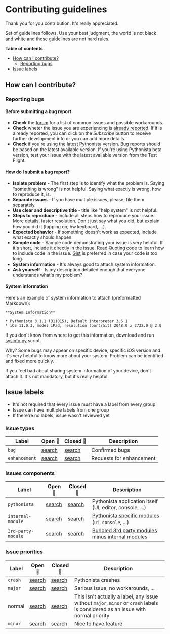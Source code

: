 # Contributing guidelines

Thank you for you contribution. It's really appreciated.

Set of guidelines follows. Use your best judgment, the world is not black and white and these guidelines are not hard rules.

**Table of contents**

* [How can I contribute?](#how-can-i-contribute)
    * [Reporting bugs](#reporting-bugs)
* [Issue labels](#issue-labels)

## How can I contribute?

### Reporting bugs

#### Before submitting a bug report

* **Check** the [forum][pythonista-forum] for a list of common issues and possible workarounds.
* **Check** wheter the issue you are experiencing is [already reported][pythonista-issues]. If it is already reported, you can click on the _Subscribe_ button to receive further development info or you can add more details.
* **Check** if you're using the [latest Pythonista version][pythonista-app-store]. Bug reports should be based on the latest available version. If you're using Pythonista beta version, test your issue with the latest available version from the Test Flight.

#### How do I submit a bug report?

* **Isolate problem** - The first step is to identify what the problem is. Saying "something is wrong" is not helpful. Saying what exactly is wrong, how to reproduce it, is.
* **Separate issues** - If you have multiple issues, please, file them separately.
* **Use clear and descriptive title** - title like "help system" is not helpful.
* **Steps to reproduce** - Include all steps how to reproduce your issue. More details, faster resolution. Don't just say what you did, but explain how you did it (tapping on, hw keyboard, ...).
* **Expected behavior** - If something doesn't work as expected, include what exactly should happen.
* **Sample code** - Sample code demonstrating your issue is very helpful. If it's short, include it directly in the issue. Read [Quoting code][github-quoting-code] to learn how to include code in the issue. [Gist][github-gist] is preferred in case your code is too long.
* **System information** - It's always good to attach system information.
* **Ask yourself** - Is my description detailed enough that everyone understands what's my problem?

#### System information

Here's an example of system information to attach (preformatted Markdown):

```
**System Information**

* Pythonista 3.1.1 (311015), Default interpreter 3.6.1
* iOS 11.0.3, model iPad, resolution (portrait) 2048.0 x 2732.0 @ 2.0
```

If you don't know from where to get this information, download and run [sysinfo.py][pythonista-sysinfo-script] script.

Why? Some bugs may appear on specific device, specific iOS version and it's very helpful to know more about your system. Problem can be identified and fixed more quickly.

If you feel bad about sharing system information of your device, don't attach it. It's not mandatory, but it's really helpful.

## Issue labels

* It's not required that every issue must have a label from every group
* Issue can have multiple labels from one group
* If there're no labels, issue wasn't reviewed yet

### Issue types

| Label | Open :mag_right: | Closed :mag_right: | Description |
| --- | --- | --- | --- |
| `bug` | [search][search-open-bug] | [search][search-closed-bug] | Confirmed bugs |
| `enhancement` | [search][search-open-enhancement] | [search][search-closed-enhancement] | Requests for enhancement |


### Issues components

| Label | Open :mag_right: | Closed :mag_right: | Description |
| --- | --- | --- | --- |
| `pythonista` | [search][search-open-pythonista] | [search][search-closed-pythonista] | Pythonista application itself (UI, editor, console, ...) |
| `internal-module` | [search][search-open-internal-module] | [search][search-closed-internal-module] | [Pythonista specific modules][pythonista-internal-modules] (`ui`, `console`, ...) |
| `3rd-party-module` | [search][search-open-3rd-party-module] | [search][search-closed-3rd-party-module] | [Bundled 3rd party modules][pythonista-module-index] minus [internal modules][pythonista-internal-modules] |

### Issue priorities

| Label | Open :mag_right: | Closed :mag_right: | Description |
| --- | --- | --- | --- |
| `crash` | [search][search-open-crash] | [search][search-closed-crash] | Pythonista crashes |
| `major` | [search][search-open-major] | [search][search-closed-major] | Serious issue, no workarounds, ... |
| normal | [search][search-open-normal] | [search][search-closed-normal] | This isn't actually a label, any issue without `major`, `minor` or `crash` labels is considered as an issue with normal priority |
| `minor` | [search][search-open-minor] | [search][search-closed-minor] | Nice to have feature |

[search-open-bug]: https://github.com/omz/Pythonista-Issues/issues?q=is%3Aopen+is%3Aissue+label%3Abug
[search-closed-bug]: https://github.com/omz/Pythonista-Issues/issues?q=is%3Aclosed+is%3Aissue+label%3Abug
[search-open-enhancement]: https://github.com/omz/Pythonista-Issues/issues?q=is%3Aopen+is%3Aissue+label%3Aenhancement
[search-closed-enhancement]: https://github.com/omz/Pythonista-Issues/issues?q=is%3Aclosed+is%3Aissue+label%3Aenhancement
[search-open-pythonista]: https://github.com/omz/Pythonista-Issues/issues?q=is%3Aopen+is%3Aissue+label%3Apythonista
[search-closed-pythonista]: https://github.com/omz/Pythonista-Issues/issues?q=is%3Aclosed+is%3Aissue+label%3Apythonista
[search-open-internal-module]: https://github.com/omz/Pythonista-Issues/issues?q=is%3Aopen+is%3Aissue+label%3Ainternal-module
[search-closed-internal-module]: https://github.com/omz/Pythonista-Issues/issues?q=is%3Aclosed+is%3Aissue+label%3Ainternal-module
[search-open-3rd-party-module]: https://github.com/omz/Pythonista-Issues/issues?q=is%3Aopen+is%3Aissue+label%3A3rd-party-module
[search-closed-3rd-party-module]: https://github.com/omz/Pythonista-Issues/issues?q=is%3Aclosed+is%3Aissue+label%3A3rd-party-module
[search-open-crash]: https://github.com/omz/Pythonista-Issues/issues?q=is%3Aopen+is%3Aissue+label%3Acrash
[search-closed-crash]: https://github.com/omz/Pythonista-Issues/issues?q=is%3Aclosed+is%3Aissue+label%3Acrash
[search-open-major]: https://github.com/omz/Pythonista-Issues/issues?q=is%3Aopen+is%3Aissue+label%3Amajor
[search-closed-major]: https://github.com/omz/Pythonista-Issues/issues?q=is%3Aclosed+is%3Aissue+label%3Amajor
[search-open-minor]: https://github.com/omz/Pythonista-Issues/issues?q=is%3Aopen+is%3Aissue+label%3Aminor
[search-closed-minor]: https://github.com/omz/Pythonista-Issues/issues?q=is%3Aclosed+is%3Aissue+label%3Aminor
[search-open-normal]: https://github.com/omz/Pythonista-Issues/issues?q=is%3Aopen%20is%3Aissue%20-label%3Amajor%20-label%3Aminor%20-label%3Acrash
[search-closed-normal]: https://github.com/omz/Pythonista-Issues/issues?q=is%3Aclosed%20is%3Aissue%20-label%3Amajor%20-label%3Aminor%20-label%3Acrash
[pythonista-internal-modules]: http://omz-software.com/pythonista/docs/ios/index.html
[pythonista-module-index]: http://omz-software.com/pythonista/docs/py-modindex.html
[pythonista-forum]: https://forum.omz-software.com/category/5/pythonista
[pythonista-issues]: https://github.com/omz/Pythonista-Issues/issues
[pythonista-app-store]: https://itunes.apple.com/us/app/pythonista-3/id1085978097?ls=1&mt=8
[pythonista-sysinfo-script]: scripts/sysinfo.py
[github-quoting-code]: https://help.github.com/articles/basic-writing-and-formatting-syntax/#quoting-code
[github-gist]: https://gist.github.com
